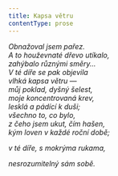 ```yaml
---
title: Kapsa větru
contentType: prose
---
```


_Obnažoval jsem pařez.  
A to houževnaté dřevo utíkalo,  
zahýbalo různými směry…  
V té díře se pak objevila  
vlhká kapsa větru —  
můj poklad, dyšný šelest,  
moje koncentrovaná krev,  
lesklá a pádící k duši;  
všechno to, co bylo,  
z čeho jsem ukut, čím hašen,  
kým loven v každé roční době;_

_v té díře, s mokrýma rukama,_

_nesrozumitelný sám sobě._
